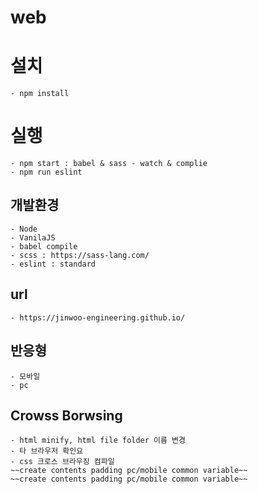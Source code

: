 # web

# 설치
	- npm install

# 실행
    - npm start : babel & sass - watch & complie
    - npm run eslint

## 개발환경
	- Node
	- VanilaJS
    - babel compile
	- scss : https://sass-lang.com/
    - eslint : standard

## url 
    - https://jinwoo-engineering.github.io/

## 반응형
	- 모바일
	- pc

## Crowss Borwsing
    - html minify, html file folder 이름 변경
    - 타 브라우저 확인요
    - css 크로스 브라우징 컴파일
    ~~create contents padding pc/mobile common variable~~
    ~~create contents padding pc/mobile common variable~~


